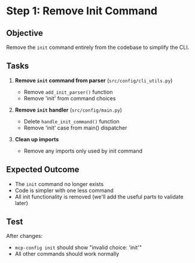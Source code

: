 # Step 1: Remove Init Command

## Objective
Remove the `init` command entirely from the codebase to simplify the CLI.

## Tasks

1. **Remove `init` command from parser** (`src/config/cli_utils.py`)
   - Remove `add_init_parser()` function
   - Remove 'init' from command choices

2. **Remove `init` handler** (`src/config/main.py`)
   - Delete `handle_init_command()` function
   - Remove 'init' case from main() dispatcher

3. **Clean up imports**
   - Remove any imports only used by init command

## Expected Outcome
- The `init` command no longer exists
- Code is simpler with one less command
- All init functionality is removed (we'll add the useful parts to validate later)

## Test
After changes:
- `mcp-config init` should show "invalid choice: 'init'"
- All other commands should work normally
